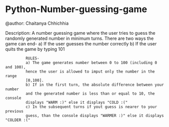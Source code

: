 # Python-Number-guessing-game
@author: Chaitanya Chhichhia

Description: A number guessing game where the user tries to guess the randomly 
             generated number in minimum turns. 
             There are two ways the game can end- 
             a) If the user guesses the number correctly
             b) If the user quits the game by typing 101
             
             RULES-
             a) The game generates number between 0 to 100 (including 0 and 100), 
             hence the user is allowed to imput only the number in the range 
             [0,100].
             b) If in the first turn, the absolute difference between your number
             and the generated number is less than or equal to 10, the console
             displays "WARM :)" else it displays "COLD :("
             c) In the subsequent turns if yout guess is nearer to your previous
             guess, than the console displays "WARMER :)" else it displays "COLDER :("
